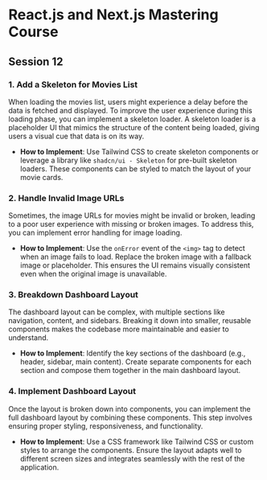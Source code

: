 # React.js and Next.js Mastering Course

## Session 12

### 1. Add a Skeleton for Movies List

When loading the movies list, users might experience a delay before the data is fetched and displayed. To improve the user experience during this loading phase, you can implement a skeleton loader. A skeleton loader is a placeholder UI that mimics the structure of the content being loaded, giving users a visual cue that data is on its way.

- **How to Implement**: Use Tailwind CSS to create skeleton components or leverage a library like `shadcn/ui - Skeleton` for pre-built skeleton loaders. These components can be styled to match the layout of your movie cards.

### 2. Handle Invalid Image URLs

Sometimes, the image URLs for movies might be invalid or broken, leading to a poor user experience with missing or broken images. To address this, you can implement error handling for image loading.

- **How to Implement**: Use the `onError` event of the `<img>` tag to detect when an image fails to load. Replace the broken image with a fallback image or placeholder. This ensures the UI remains visually consistent even when the original image is unavailable.

### 3. Breakdown Dashboard Layout

The dashboard layout can be complex, with multiple sections like navigation, content, and sidebars. Breaking it down into smaller, reusable components makes the codebase more maintainable and easier to understand.

- **How to Implement**: Identify the key sections of the dashboard (e.g., header, sidebar, main content). Create separate components for each section and compose them together in the main dashboard layout.

### 4. Implement Dashboard Layout

Once the layout is broken down into components, you can implement the full dashboard layout by combining these components. This step involves ensuring proper styling, responsiveness, and functionality.

- **How to Implement**: Use a CSS framework like Tailwind CSS or custom styles to arrange the components. Ensure the layout adapts well to different screen sizes and integrates seamlessly with the rest of the application.

